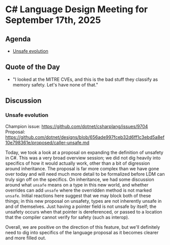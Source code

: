 # C# Language Design Meeting for September 17th, 2025

## Agenda

- [Unsafe evolution](#unsafe-evolution)

## Quote of the Day

- "I looked at the MITRE CVEs, and this is the bad stuff they classify as memory safety. Let's have none of that."

## Discussion

### Unsafe evolution

Champion issue: https://github.com/dotnet/csharplang/issues/9704
Proposal: https://github.com/dotnet/designs/blob/656ade997fceb32d6ff1c3ebd5a8ef10e798361e/proposed/caller-unsafe.md

Today, we took a look at a proposal on expanding the definition of unsafety in C#. This was a very broad overview session; we did not dig heavily into specifics of how it would
actually work, other than a bit of digression around inheritance. The proposal is far more complex than we have gone over today and will need much more detail to be formalized
before LDM can truly sign off on the specifics. On inheritance, we had some discussion around what `unsafe` means on a type in this new world, and whether overrides can
add `unsafe` where the overridden method is not marked `unsafe`. Initial reactions here suggest that we may block both of these things; in this new proposal on unsafety, types
are not inherently unsafe in and of themselves. Just having a pointer field is not unsafe by itself; the unsafety occurs when that pointer is dereferenced, or passed to a location
that the compiler cannot verify for safety (such as interop).

Overall, we are positive on the direction of this feature, but we'll definitely need to dig into specifics of the language proposal as it becomes clearer and more filled out.
